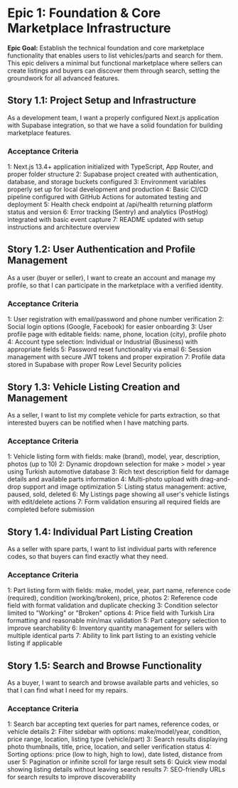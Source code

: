 # Epic 1: Foundation & Core Marketplace Infrastructure

**Epic Goal:** Establish the technical foundation and core marketplace functionality that enables users to list vehicles/parts and search for them. This epic delivers a minimal but functional marketplace where sellers can create listings and buyers can discover them through search, setting the groundwork for all advanced features.

## Story 1.1: Project Setup and Infrastructure

As a development team,
I want a properly configured Next.js application with Supabase integration,
so that we have a solid foundation for building marketplace features.

### Acceptance Criteria

1: Next.js 13.4+ application initialized with TypeScript, App Router, and proper folder structure
2: Supabase project created with authentication, database, and storage buckets configured
3: Environment variables properly set up for local development and production
4: Basic CI/CD pipeline configured with GitHub Actions for automated testing and deployment
5: Health check endpoint at /api/health returning platform status and version
6: Error tracking (Sentry) and analytics (PostHog) integrated with basic event capture
7: README updated with setup instructions and architecture overview

## Story 1.2: User Authentication and Profile Management

As a user (buyer or seller),
I want to create an account and manage my profile,
so that I can participate in the marketplace with a verified identity.

### Acceptance Criteria

1: User registration with email/password and phone number verification
2: Social login options (Google, Facebook) for easier onboarding
3: User profile page with editable fields: name, phone, location (city), profile photo
4: Account type selection: Individual or Industrial (Business) with appropriate fields
5: Password reset functionality via email
6: Session management with secure JWT tokens and proper expiration
7: Profile data stored in Supabase with proper Row Level Security policies

## Story 1.3: Vehicle Listing Creation and Management

As a seller,
I want to list my complete vehicle for parts extraction,
so that interested buyers can be notified when I have matching parts.

### Acceptance Criteria

1: Vehicle listing form with fields: make (brand), model, year, description, photos (up to 10)
2: Dynamic dropdown selection for make > model > year using Turkish automotive database
3: Rich text description field for damage details and available parts information
4: Multi-photo upload with drag-and-drop support and image optimization
5: Listing status management: active, paused, sold, deleted
6: My Listings page showing all user's vehicle listings with edit/delete actions
7: Form validation ensuring all required fields are completed before submission

## Story 1.4: Individual Part Listing Creation

As a seller with spare parts,
I want to list individual parts with reference codes,
so that buyers can find exactly what they need.

### Acceptance Criteria

1: Part listing form with fields: make, model, year, part name, reference code (required), condition (working/broken), price, photos
2: Reference code field with format validation and duplicate checking
3: Condition selector limited to "Working" or "Broken" options
4: Price field with Turkish Lira formatting and reasonable min/max validation
5: Part category selection to improve searchability
6: Inventory quantity management for sellers with multiple identical parts
7: Ability to link part listing to an existing vehicle listing if applicable

## Story 1.5: Search and Browse Functionality

As a buyer,
I want to search and browse available parts and vehicles,
so that I can find what I need for my repairs.

### Acceptance Criteria

1: Search bar accepting text queries for part names, reference codes, or vehicle details
2: Filter sidebar with options: make/model/year, condition, price range, location, listing type (vehicle/part)
3: Search results displaying photo thumbnails, title, price, location, and seller verification status
4: Sorting options: price (low to high, high to low), date listed, distance from user
5: Pagination or infinite scroll for large result sets
6: Quick view modal showing listing details without leaving search results
7: SEO-friendly URLs for search results to improve discoverability
